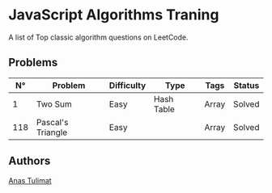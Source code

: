 # JavaScript Algorithms Traning

A list of Top classic algorithm questions on LeetCode.

## Problems

| N°  | Problem           | Difficulty | Type       | Tags  | Status |
| --- | ----------------- | ---------- | ---------- | ----- | ------ |
| 1   | Two Sum           | Easy       | Hash Table | Array | Solved |
| 118 | Pascal's Triangle | Easy       |            | Array | Solved |

## Authors

[Anas Tulimat](https://github.com/Anastulimat)
